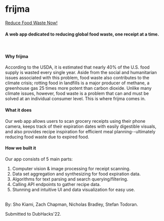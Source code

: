 # frijma

[Reduce Food Waste Now!](https://todoran.dev/frijma)

#### A web app dedicated to reducing global food waste, one receipt at a time.
<br/>

#### Why frijma
According to the USDA, it is estimated that nearly 40% of the U.S. food supply is wasted every single year. Aside from the social and humanitarian issues associated with this problem, food waste also contributes to the climate crisis; rotting food in landfills is a major producer of methane, a greenhouse gas 25 times more potent than carbon dioxide. Unlike many climate issues, however, food waste is a problem that can and must be solved at an individual consumer level. This is where frijma comes in.

#### What it does
Our web app allows users to scan grocery receipts using their phone camera, keeps track of their expiration dates with easily digestible visuals, and also provides recipe inspiration for efficient meal planning--ultimately reducing food waste due to expired food.

#### How we built it
Our app consists of 5 main parts:
1. Computer vision & image processing for receipt scanning.
2. Data set aggregation and synthesizing for food expiration data.
3. Algorithms for text parsing and search querying/filtering.
4. Calling API endpoints to gather recipe data.
5. Stunning and intuitive UI and data visualization for easy use.

<br/>
By: Sho Kiami, Zach Chapman, Nicholas Bradley, Stefan Todoran.

Submitted to DubHacks'22.
